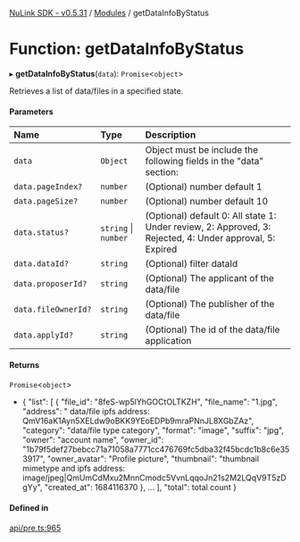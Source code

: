 [NuLink SDK - v0.5.31](../README.md) / [Modules](../modules.md) / getDataInfoByStatus

# Function: getDataInfoByStatus

▸ **getDataInfoByStatus**(`data`): `Promise`<`object`\>

Retrieves a list of data/files in a specified state.

#### Parameters

| Name | Type | Description |
| :------ | :------ | :------ |
| `data` | `Object` | Object must be include the following fields in the "data" section: |
| `data.pageIndex?` | `number` | (Optional) number default 1 |
| `data.pageSize?` | `number` | (Optional) number default 10 |
| `data.status?` | `string` \| `number` | (Optional) default 0: All state 1: Under review, 2: Approved, 3: Rejected, 4: Under approval, 5: Expired |
| `data.dataId?` | `string` | (Optional) filter dataId |
| `data.proposerId?` | `string` | (Optional) The applicant of the data/file |
| `data.fileOwnerId?` | `string` | (Optional) The publisher of the data/file |
| `data.applyId?` | `string` | (Optional) The id of the data/file application |

#### Returns

`Promise`<`object`\>

- {
               "list": [
                 {
                   "file_id": "8feS-wp5lYhGOCtOLTKZH",
                   "file_name": "1.jpg",
                   "address": " data/file ipfs address: QmV16aK1Ayn5XELdw9oBKK9YEoEDPb9mraPNnJL8XGbZAz",
                   "category": "data/file type category",
                   "format": "image",
                   "suffix": "jpg",
                   "owner": "account name",
                   "owner_id": "1b79f5def27bebcc71a71058a7771cc476769fc5dba32f45bcdc1b8c6e353917",
                   "owner_avatar": "Profile picture",
                   "thumbnail": "thumbnail mimetype and ipfs address: image/jpeg|QmUmCdMxu2MnnCmodc5VvnLqqoJn21s2M2LQqV9T5zDgYy",
                   "created_at": 1684116370
                 },
                 ...
             ],
             "total": total count
           }

#### Defined in

[api/pre.ts:965](https://github.com/NuLink-network/nulink-sdk/blob/f3f9a8b/src/api/pre.ts#L965)
